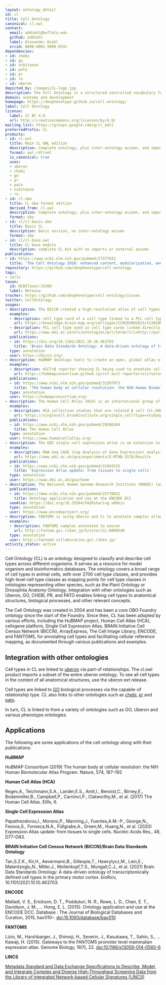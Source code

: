 ```yaml
---
layout: ontology_detail
id: cl
title: Cell Ontology
canonical: cl.owl
contact:
  email: addiehl@buffalo.edu
  github: addiehl
  label: Alexander Diehl
  orcid: 0000-0001-9990-8331
dependencies:
- id: chebi
- id: go
- id: ncbitaxon
- id: pato
- id: pr
- id: ro
- id: uberon
depicted_by: /images/CL-logo.jpg
description: The Cell Ontology is a structured controlled vocabulary for cell types in animals.
domain: anatomy and development
homepage: https://obophenotype.github.io/cell-ontology/
label: Cell Ontology
license:
  label: CC BY 4.0
  url: http://creativecommons.org/licenses/by/4.0/
mailing_list: https://groups.google.com/g/cl_edit
preferredPrefix: CL
products:
- id: cl.owl
  title: Main CL OWL edition
  description: Complete ontology, plus inter-ontology axioms, and imports modules
  format: owl-rdf/xml
  is_canonical: true
  uses:
  - uberon
  - chebi
  - go
  - pr
  - pato
  - ncbitaxon
  - ro
- id: cl.obo
  title: CL obo format edition
  derived_from: cl.owl
  description: Complete ontology, plus inter-ontology axioms, and imports modules merged in
  format: obo
- id: cl/cl-basic.obo
  title: Basic CL
  description: Basic version, no inter-ontology axioms
  format: obo
- id: cl/cl-base.owl
  title: CL base module
  description: complete CL but with no imports or external axioms
publications:
- id: https://www.ncbi.nlm.nih.gov/pubmed/27377652
  title: 'The Cell Ontology 2016: enhanced content, modularization, and ontology interoperability.'
repository: https://github.com/obophenotype/cell-ontology
tags:
- cells
taxon:
  id: NCBITaxon:33208
  label: Metazoa
tracker: https://github.com/obophenotype/cell-ontology/issues
twitter: CellOntology
usages:
- description: The BICCN created a high-resolution atlas of cell types in the primary motor based on single cell transcriptomics. These cell types are represented in the brain data standards ontology which anchors to cell types in the cell ontology.
  examples:
  - description: cell type card of a cell type linked to a PCL cell type (L2/3 IT primary motor cortex glutamatergic neuron) which is a subclass of cell types in CL (CL:4023041)
    url: https://knowledge.brain-map.org/celltypes/CCN202002013/CS202002013_193
  - description: PCL cell type used in cell type cards linked directly to CL cell types
    url: https://www.ebi.ac.uk/ols/ontologies/pcl/terms?iri=http://purl.obolibrary.org/obo/PCL_0011193
  publications:
  - id: https://doi.org/10.1101/2021.10.10.463703
    title: 'Brain Data Standards Ontology: A data-driven ontology of transcriptomically defined cell types in the primary motor cortex'
  type: annotation
  user: https://biccn.org/
- description: HuBMAP develops tools to create an open, global atlas of the human body at the cellular level. The Cell Ontology is used in annotating cell types in the tools developed.
  examples:
  - description: ASCT+B reporter showing CL being used to annotate cell types in the heart
    url: https://hubmapconsortium.github.io/ccf-asct-reporter/vis?selectedOrgans=heart-v1.1&playground=false
  publications:
  - id: https://www.ncbi.nlm.nih.gov/pubmed/31597973
    title: 'The human body at cellular resolution: the NIH Human Biomolecular Atlas Program.'
  type: annotation
  user: https://hubmapconsortium.org/
- description: The Human Cell Atlas (HCA) is an international group of researchers using a combination of these new technologies to create cellular reference maps. The HCA use CL to annotate cells in their reference maps.
  examples:
  - description: HCA collection studies that are related B cell (CL:0000236) that is filtered through CL annotation
    url: https://singlecell.broadinstitute.org/single_cell?type=study&page=1&facets=cell_type%3ACL_0000236&scpbr=human-cell-atlas-main-collection
  publications:
  - id: https://www.ncbi.nlm.nih.gov/pubmed/29206104
    title: The Human Cell Atlas
  type: annotation
  user: https://www.humancellatlas.org/
- description: The EBI single cell expression atlas is an extension to EBI expression atlas that displays gene expression in single cells. Cell types in the single cell expression atlas linked with terms from the Cell Ontology.
  examples:
  - description: RNA-Seq CAGE (Cap Analysis of Gene Expression) analysis of mice cells in RIKEN FANTOM5 project annotated using cell types from CL
    url: https://www.ebi.ac.uk/gxa/experiments/E-MTAB-3578/Results
  publications:
  - id: https://www.ncbi.nlm.nih.gov/pubmed/31665515
    title: 'Expression Atlas update: from tissues to single cells'
  type: annotation
  user: https://www.ebi.ac.uk/gxa/home
- description: The National Human Genome Research Institute (NHGRI) launched a public research consortium named ENCODE, the Encyclopedia Of DNA Elements, in September 2003, to carry out a project to identify all functional elements in the human genome sequence. The ENCODE DCC uses Uberon to annotate samples
  publications:
  - id: https://www.ncbi.nlm.nih.gov/pubmed/25776021
    title: Ontology application and use at the ENCODE DCC
  seeAlso: https://doi.org/10.25504/FAIRsharing.v0hbjs
  type: annotation
  user: https://www.encodeproject.org/
- description: FANTOM5 is using Uberon and CL to annotate samples allowing for transcriptome analyses with cell-type and tissue-level specificity.
  examples:
  - description: FANTOM5 samples annotated to neuron
    url: http://fantom.gsc.riken.jp/5/sstar/CL:0000540
  type: annotation
  user: http://fantom5-collaboration.gsc.riken.jp/
activity_status: active
---
```


Cell Ontology (CL) is an ontology designed to classify and describe cell types across different organisms. 
It serves as a resource for model organism and bioinformatics databases. 
The ontology covers a broad range of cell types in animal cells, with over 2700 cell type classes, 
and provides high-level cell type classes as mapping points for cell type classes in ontologies 
representing other species, such as the Plant Ontology or Drosophila Anatomy Ontology. 
Integration with other ontologies such as Uberon, GO, CHEBI, PR, and PATO enables linking cell types to anatomical structures, biological processes, and other relevant concepts. 

The Cell Ontology was created in 2004 and has been a core OBO Foundry ontology since the start of the Foundry. 
Since then, CL has been adopted by various efforts,  including the HuBMAP project, Human Cell Atlas (HCA), 
cellxgene platform, Single Cell Expression Atlas, BRAIN Initiative Cell Census Network (BICCN), 
ArrayExpress, The Cell Image Library, ENCODE, and FANTOM5, for annotating cell types and 
facilitating cellular reference mapping, as documented through various publications and examples.

## Integration with other ontologies

Cell types in CL are linked to [uberon](uberon.html) via part-of
relationships. The cl.owl product imports a subset of the entire
uberon ontology. To see all cell types in the context of all
anatomical structures, use the uberon ext release.

Cell types are linked to [GO](go.html) biological processes via the
capable-of relationship type. CL also links to other ontologies such
as [chebi](chebi.html), [pr](pr.html) and [pato](pato.html).

In turn, CL is linked to from a variety of ontologies such as GO,
Uberon and various phenotype ontologies.

## Applications

The following are some applications of the cell ontology along with their publications: 

**HuBMAP**

HuBMAP Consortium (2019) The human body at cellular resolution: the NIH Human Biomolecular Atlas Program. Nature, 574, 187–192

**Human Cell Atlas (HCA)**

Regev,A., Teichmann,S.A., Lander,E.S., Amit,I., Benoist,C., Birney,E., Bodenmiller,B., Campbell,P., Carninci,P., Clatworthy,M., et al. (2017) The Human Cell Atlas. Elife, 6.

**Single Cell Expression Atlas**

Papatheodorou,I., Moreno,P., Manning,J., Fuentes,A.M.-P., George,N., Fexova,S., Fonseca,N.A., Füllgrabe,A., Green,M., Huang,N., et al. (2020) Expression Atlas update: from tissues to single cells. Nucleic Acids Res., 48, D77–D83.

**BRAIN Initiative Cell Census Network (BICCN)/Brain Data Standards Ontology**

Tan,S.Z.K., Kir,H., Aevermann,B., Gillespie,T., Hawrylycz,M., Lein,E., Matentzoglu,N., Miller,J., Mollenkopf,T.S., Mungall,C.J., et al. (2021) Brain Data Standards Ontology: A data-driven ontology of transcriptomically defined cell types in the primary motor cortex. bioRxiv, 10.1101/2021.10.10.463703.

**ENCODE**

Malladi, V. S., Erickson, D. T., Podduturi, N. R., Rowe, L. D., Chan,
E. T., Davidson, J. M., … Hong, E. L. (2015). Ontology application and
use at the ENCODE DCC. Database : The Journal of Biological Databases
and Curation, 2015, bav010–. [doi:10.1093/database/bav010](https://doi.org/doi:10.1093/database/bav010)

**FANTOMS**

Lizio, M., Harshbarger, J., Shimoji, H., Severin, J., Kasukawa, T.,
Sahin, S., … Kawaji, H. (2015). Gateways to the FANTOM5 promoter level
mammalian expression atlas. Genome Biology, 16(1),
22. [doi:10.1186/s13059-014-0560-6](https://doi.org/doi:10.1186/s13059-014-0560-6)

**LINCS**

[Metadata Standard and Data Exchange Specifications
to Describe, Model, and Integrate Complex and Diverse High-Throughput
Screening Data from the Library of Integrated Network-based Cellular
Signatures
(LINCS)](http://jbx.sagepub.com/content/early/2014/02/11/1087057114522514.full)
